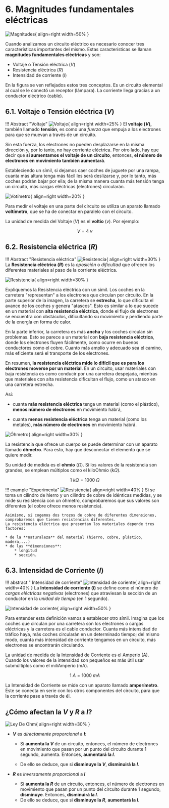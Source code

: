 # 6. Magnitudes fundamentales eléctricas

![Magnitudes](media/magnitudes.png){ align=right width=50% }

Cuando analizamos un circuito eléctrico es necesario conocer tres características importantes del mismo. Estas características se llaman **magnitudes  fundamentales eléctricas** y son:

- Voltaje o Tensión eléctrica $(V)$
- Resistencia eléctrica $(R)$
- Intensidad de corriente $(I)$

En la figura se ven reflejados estos tres conceptos. Es un circuito elemental al cual se le conectó un receptor (lámpara). La corriente llega gracias a un conductor eléctrico (cable).


## 6.1. Voltaje o Tensión eléctrica $(V)$

!!! Abstract "Voltaje"
    ![Voltaje](media/leyohm.jpg){ align=right width=25% }
    El **voltaje $(V)$,** también llamado **tensión**, es como una *fuerza* que empuja a los electrones para que se muevan a través de un circuito.

Sin esta fuerza, los electrones no pueden desplazarse en la misma dirección y, por lo tanto, no hay corriente eléctrica. Por otro lado, hay que decir que **si aumentamos el voltaje de un circuito**, entonces, **el número de electrones en movimiento también aumentará**. 

Estableciendo un símil, si dejamos caer coches de juguete por una rampa, cuanta más altura tenga más fácil les será deslizarse y, por lo tanto, más coches podrán bajar por ella; de la misma manera cuanta más tensión tenga un circuito, más cargas eléctricas (electrones) circularán.

![Votímetro](media/voltimetro.jpg){ align=right width=20% }

Para medir el voltaje en una parte del circuito se utiliza un aparato llamado **voltímetro**, que se ha de conectar en paralelo con el circuito.

La unidad de medida del Voltaje ($V$) es el **voltio** ($v$). Por ejemplo:

$$V = 4\; v$$

## 6.2. Resistencia eléctrica $(R)$

!!! Abstract "Resistencia eléctrica"
    ![Resistencia](media/resistencia3.gif){ align=right width=30% }
    La **Resistencia eléctrica $(R)$** es la *oposición* o *dificultad* que ofrecen los diferentes materiales al paso de la corriente eléctrica.


![Resistencia](media/resistencia1.png){ align=right width=30% }

Expliquemos la Resistencia eléctrica con un símil. Los coches en la carretera "representan" a los electrones que circulan por circuito. En la parte superior de la imagen, la carretera se **estrecha**, lo que dificulta el avance de los coches y genera "atascos". Esto es similar a lo que sucede en un material con **alta resistencia eléctrica**, donde el flujo de electrones se encuentra con obstáculos, dificultando su movimiento y perdiendo parte de la energía en forma de calor.

En la parte inferior, la carretera es más **ancha** y los coches circulan sin problemas. Esto se parece a un material con **baja resistencia eléctrica**, donde los electrones fluyen fácilmente, como ocurre en buenos conductores como el cobre. Cuanto más amplio y adecuado sea el camino, más eficiente será el transporte de los electrones.

En resumen, **la resistencia eléctrica mide lo difícil que es para los electrones moverse por un material**. En un circuito, usar materiales con baja resistencia es como conducir por una carretera despejada, mientras que materiales con alta resistencia dificultan el flujo, como un atasco en una carretera estrecha.

Así:

* cuanta **más resistencia eléctrica** tenga un material (como el plástico),  **menos número de electrones** en movimiento habrá,

* cuanta **menos resistencia eléctrica** tenga un  material (como los metales), **más número de electrones** en movimiento habrá. 

![Óhmetro](media/ohmetro.png){ align=right width=30% }

La resistencia que ofrece un cuerpo se puede determinar con un aparato llamado **óhmetro**. Para esto, hay que desconectar el elemento que se quiere medir.

Su unidad de medida es el **ohmio** $(\Omega)$. Si los valores de la resistencia son grandes, se emplean múltiplos como el kiloOhmio $(k\Omega)$.

$$
1\: k\Omega = 1000\:  \Omega
$$

!!! example "Experimenta"
    ![Resistencia](media/resistencia.png){ align=right width=40% }
    Si se toma un cilindro de hierro y un cilindro de cobre de idénticas medidas, y se mide su resistencia con un óhmetro, comprobaremos que sus valores son diferentes (el cobre ofrece menos resistencia).
    
    Asimismo, si cogemos dos trozos de cobre de diferentes dimensiones, comprobaremos que tienen resistencias diferentes.
    La resistencia eléctrica que presentan los materiales depende tres factores:

    * de la **naturaleza** del material (hierro, cobre, plástico, madera,...)
    * de las **dimensiones**:
        * longitud
        * sección.

## 6.3. Intensidad de Corriente $(I)$

!!! abstract " Intensidad de corriente"
    ![Intensidad de coriente](media/intensidad.gif){ align=right width=40% }
    La **Intensidad de corriente $(I)$** se define como el número de *cargas eléctricas negativas* (electrones) que atraviesan la sección de un conductor en la *unidad de tiempo* (en 1 segundo).
    

![Intensidad de coriente](media/intensidad.png){ align=right width=50% }

Para entender esta definición vamos a establecer otro símil. Imagina que los coches que circulan por una carretera son los electrones o cargas eléctricas y la carretera es el cable conductor. Cuanta más intensidad de tráfico haya, más coches circularán en un determinado tiempo; del mismo modo, cuanta más intensidad de corriente tengamos en un circuito, más electrones se encontrarán circulando.

La unidad de medida de la Intensidad de Corriente es el Amperio (A). Cuando los valores de la intensidad son pequeños es más útil usar submúltiplos como el miliAmperio (mA).

$$
1\:A = 1000 \:mA
$$

La Intensidad de Corriente se mide con un aparato llamado **amperímetro**. Éste se conecta en serie con los otros componentes del circuito, para que la corriente pase a través de él.


## ¿Cómo afectan la $V$ y $R$ a $I$?

![Ley De Ohm](media/leyohm.jpg){ align=right width=30% }

* **$V$** es *directamente proporcional* a **$I$**:

    * Si **aumenta la $V$** de un circuito, entonces, el número de electrones en movimiento que pasan por un punto del circuito durante 1 segundo, aumenta. Entonces, **aumentará la $I$**.

    * De ello se deduce, que si **disminuye la $V$**, **disminuirá la $I$**.

* **$R$** es *inversamente proporcional* a **$I$**

    * Si **aumenta la $R$** de un circuito, entonces, el número de electrones en movimiento que pasan por un punto del circuito durante 1 segundo, **disminuye**. Entonces, **disminuirá la $I$**.
    * De ello se deduce, que si **disminuye la $R$**, **aumentará la $I$**.